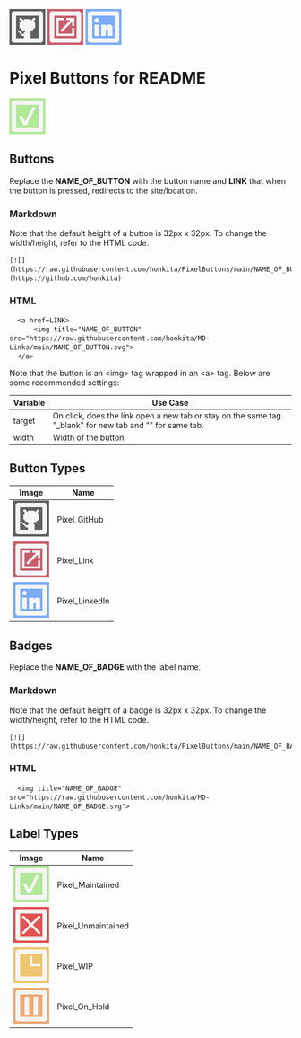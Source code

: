 [![](https://raw.githubusercontent.com/honkita/MD-Links/main/Pixel_GitHub.svg)](https://github.com/honkita) [![](https://raw.githubusercontent.com/honkita/MD-Links/main/Pixel_Link.svg)](https://elitelu.com) [![](https://raw.githubusercontent.com/honkita/MD-Links/main/Pixel_LinkedIn.svg)](https://www.linkedin.com/in/elitelu/)

# Pixel Buttons for README

![](https://raw.githubusercontent.com/honkita/MD-Links/main/Pixel_Maintained.svg)

## Buttons

Replace the **NAME_OF_BUTTON** with the button name and **LINK** that when the button is pressed, redirects to the site/location.

### Markdown

Note that the default height of a button is 32px x 32px. To change the width/height, refer to the HTML code.

```
[![](https://raw.githubusercontent.com/honkita/PixelButtons/main/NAME_OF_BUTTON.svg)](https://github.com/honkita)
```

### HTML

```
  <a href=LINK>
      <img title="NAME_OF_BUTTON" src="https://raw.githubusercontent.com/honkita/MD-Links/main/NAME_OF_BUTTON.svg">
  </a>
```

Note that the button is an \<img\> tag wrapped in an \<a\> tag. Below are some recommended settings:

| Variable | Use Case                                                                                                   |
| -------- | ---------------------------------------------------------------------------------------------------------- |
| target   | On click, does the link open a new tab or stay on the same tag. "\_blank" for new tab and "" for same tab. |
| width    | Width of the button.                                                                                       |

## Button Types

| Image                                                                           | Name           |
| ------------------------------------------------------------------------------- | -------------- |
| ![](https://raw.githubusercontent.com/honkita/MD-Links/main/Pixel_GitHub.svg)   | Pixel_GitHub   |
| ![](https://raw.githubusercontent.com/honkita/MD-Links/main/Pixel_Link.svg)     | Pixel_Link     |
| ![](https://raw.githubusercontent.com/honkita/MD-Links/main/Pixel_LinkedIn.svg) | Pixel_LinkedIn |

## Badges

Replace the **NAME_OF_BADGE** with the label name.

### Markdown

Note that the default height of a badge is 32px x 32px. To change the width/height, refer to the HTML code.

```
[![](https://raw.githubusercontent.com/honkita/PixelButtons/main/NAME_OF_BADGE.svg)]
```

### HTML

```
  <img title="NAME_OF_BADGE" src="https://raw.githubusercontent.com/honkita/MD-Links/main/NAME_OF_BADGE.svg">
```

## Label Types

| Image                                                                               | Name               |
| ----------------------------------------------------------------------------------- | ------------------ |
| ![](https://raw.githubusercontent.com/honkita/MD-Links/main/Pixel_Maintained.svg)   | Pixel_Maintained   |
| ![](https://raw.githubusercontent.com/honkita/MD-Links/main/Pixel_Unmaintained.svg) | Pixel_Unmaintained |
| ![](https://raw.githubusercontent.com/honkita/MD-Links/main/Pixel_WIP.svg)          | Pixel_WIP          |
| ![](https://raw.githubusercontent.com/honkita/MD-Links/main/Pixel_On_Hold.svg)      | Pixel_On_Hold      |
